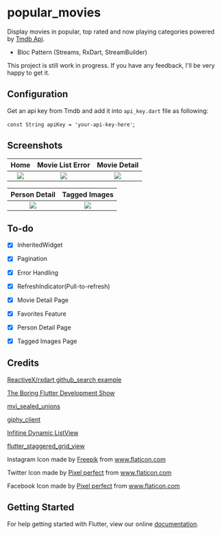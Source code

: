 # popular_movies

Display movies in popular, top rated and now playing categories powered
by [Tmdb Api](https://www.themoviedb.org/documentation/api).

* Bloc Pattern (Streams, RxDart, StreamBuilder)

This project is still work in progress. If you have any feedback,
I'll be very happy to get it.

## Configuration
 Get an api key from Tmdb and add it into `api_key.dart` file as following:

 ```const String apiKey = 'your-api-key-here'```;

## Screenshots

Home           |  Movie List Error|  Movie Detail
:-------------------------:|:-------------------------:|:-------------------------:
![](art/home.png)  |  ![](art/error_view.png) |  ![](art/movie_detail.png)

Person Detail    |  Tagged Images|
:-------------------------:|:-------------------------:|
![](art/person_detail.png) | ![](art/tagged_images.png) |

## To-do

- [X] InheritedWidget
- [x] Pagination
- [x] Error Handling
- [x] RefreshIndicator(Pull-to-refresh)
- [x] Movie Detail Page
- [x] Favorites Feature
- [x] Person Detail Page
- [x] Tagged Images Page


## Credits

[ReactiveX/rxdart github_search example](https://github.com/ReactiveX/rxdart/tree/master/example/flutter/github_search)

[The Boring Flutter Development Show](https://www.youtube.com/watch?v=yr8F2S3Amas&list=PLOU2XLYxmsIK0r_D-zWcmJ1plIcDNnRkK)

[mvi_sealed_unions](https://github.com/brianegan/mvi_sealed_unions)

[giphy_client](https://github.com/brianegan/giphy_client)

[Infitine Dynamic ListView](https://marcinszalek.pl/flutter/infinite-dynamic-listview/)

[flutter_staggered_grid_view](https://github.com/letsar/flutter_staggered_grid_view)


Instagram Icon made by [Freepik](https://www.flaticon.com/authors/freepik) from www.flaticon.com

Twitter Icon made by [Pixel perfect](https://www.flaticon.com/authors/pixel-perfect) from www.flaticon.com

Facebook Icon made by [Pixel perfect](https://www.flaticon.com/authors/pixel-perfect) from www.flaticon.com

## Getting Started

For help getting started with Flutter, view our online
[documentation](https://flutter.io/).
